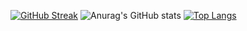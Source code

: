 [![GitHub Streak](http://github-readme-streak-stats.herokuapp.com?user=zanniboni&theme=dracula&hide_border=true)](https://git.io/streak-stats)
![Anurag's GitHub stats](https://github-readme-stats.vercel.app/api?username=zanniboni&show_icons=true&theme=radical)
[![Top Langs](https://github-readme-stats.vercel.app/api/top-langs/?username=zanniboni)](https://github.com/anuraghazra/github-readme-stats)
